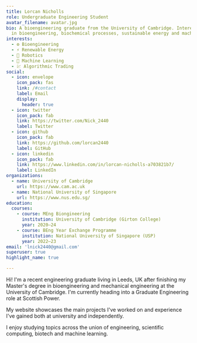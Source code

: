 ```yaml
---
title: Lorcan Nicholls
role: Undergraduate Engineering Student
avatar_filename: avatar.jpg
bio: A bioengineering graduate from the University of Cambridge. Interested
  in bioengineering, biochemical processes, sustainable energy and machine learning.
interests:
  - ⚙️ Bioengineering
  - ⚡ Renewable Energy
  - 🤖 Robotics
  - 🧠 Machine Learning
  - 💹 Algorithmic Trading
social:
  - icon: envelope
    icon_pack: fas
    link: /#contact
    label: Email
    display:
      header: true
  - icon: twitter
    icon_pack: fab
    link: https://twitter.com/Nick_2440
    label: Twitter
  - icon: github
    icon_pack: fab
    link: https://github.com/lorcan2440
    label: GitHub
  - icon: linkedin
    icon_pack: fab
    link: https://www.linkedin.com/in/lorcan-nicholls-a703821b7/
    label: LinkedIn
organizations:
  - name: University of Cambridge
    url: https://www.cam.ac.uk
  - name: National University of Singapore
    url: https://www.nus.edu.sg/
education:
  courses:
    - course: MEng Biongineering
      institution: University of Cambridge (Girton College)
      year: 2020—24
    - course: BEng Year Exchange Programme
      institution: National University of Singapore (USP)
      year: 2022—23
email: 'lnick2440@gmail.com'
superuser: true
highlight_name: true

---
```


Hi! I'm a recent engineering graduate living in Leeds, UK after finishing my Master's degree in bioengineering and mechanical engineering at the University of Cambridge. I'm currently heading into a Graduate Engineering role at Scottish Power.

My website showcases the main projects I've worked on and experience I've gained both at university and independently.

I enjoy studying topics across the union of engineering, scientific computing, biotech and machine learning.
